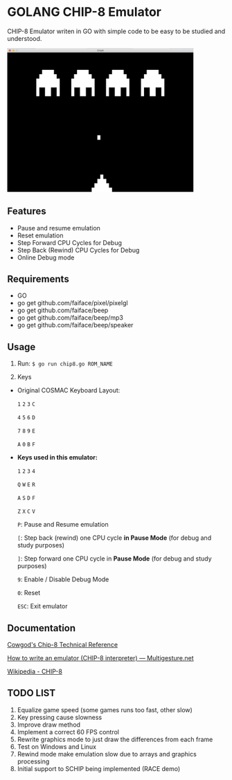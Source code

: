 # GOLANG CHIP-8 Emulator

CHIP-8 Emulator writen in GO with simple code to be easy to be studied and understood.

<img width="430" alt="invaders" src="https://github.com/cassianoperin/CHIP-8_GO/blob/master/images/invaders.png">

## Features
* Pause and resume emulation
* Reset emulation
* Step Forward CPU Cycles for Debug
* Step Back (Rewind) CPU Cycles for Debug
* Online Debug mode

## Requirements
* GO
* go get github.com/faiface/pixel/pixelgl
* go get github.com/faiface/beep
* go get github.com/faiface/beep/mp3
* go get github.com/faiface/beep/speaker

## Usage

1. Run:
	`$ go run chip8.go ROM_NAME`

2. Keys
- Original COSMAC Keyboard Layout:

	`1` `2` `3` `C`

	`4` `5` `6` `D`

	`7` `8` `9` `E`

	`A` `0` `B` `F`

- **Keys used in this emulator:**

	`1` `2` `3` `4`

	`Q` `W` `E` `R`

	`A` `S` `D` `F`

	`Z` `X` `C` `V`

	`P`: Pause and Resume emulation
	
	`[`: Step back (rewind) one CPU cycle **in Pause Mode** (for debug and study purposes)
	
	`]`: Step forward one CPU cycle in **Pause Mode** (for debug and study purposes)

	`9`: Enable / Disable Debug Mode
	
	`0`: Reset

	`ESC`: Exit emulator


## Documentation
[Cowgod's Chip-8 Technical Reference](http://devernay.free.fr/hacks/chip8/C8TECH10.HTM#0.0)

[How to write an emulator (CHIP-8 interpreter) — Multigesture.net](http://www.multigesture.net/articles/how-to-write-an-emulator-chip-8-interpreter/)

[Wikipedia - CHIP-8](https://en.wikipedia.org/wiki/CHIP-8)

## TODO LIST

1. Equalize game speed (some games runs too fast, other slow)
2. Key pressing cause slowness
3. Improve draw method
4. Implement a correct 60 FPS control
5. Rewrite graphics mode to just draw the differences from each frame
6. Test on Windows and Linux
7. Rewind mode make emulation slow due to arrays and graphics processing
8. Initial support to SCHIP being implemented (RACE demo)
